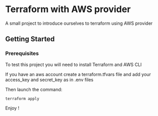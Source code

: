 # Terraform with AWS provider 

A small project to introduce ourselves to terraform using AWS provider

## Getting Started

### Prerequisites

To test this project you will need to install Terraform and AWS CLI 

If you have an aws account create a terraform.tfvars file and add your access_key and secret_key as in .env files

Then launch the command:

```
terraform apply
```

Enjoy ! 
